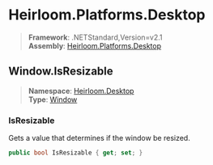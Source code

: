 # Heirloom.Platforms.Desktop

> **Framework**: .NETStandard,Version=v2.1  
> **Assembly**: [Heirloom.Platforms.Desktop][0]  

## Window.IsResizable

> **Namespace**: [Heirloom.Desktop][0]  
> **Type**: [Window][1]  

### IsResizable

Gets a value that determines if the window be resized.

```cs
public bool IsResizable { get; set; }
```

[0]: ../../../Heirloom.Platforms.Desktop.md
[1]: ../Window.md
